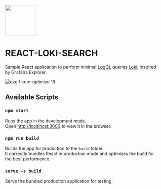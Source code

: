 <img src='https://user-images.githubusercontent.com/1423657/50455638-a8c41580-094f-11e9-8b43-dd0a9ae0f622.png' width=100>

# REACT-LOKI-SEARCH

Sample React application to perform minimal [LogQL](https://github.com/grafana/loki/blob/master/docs/api.md) queries [Loki](https://github.com/grafana/loki), inspired by Grafana Explorer.

![ezgif com-optimize 18](https://user-images.githubusercontent.com/1423657/50742077-b5c1ee00-1206-11e9-9b2e-1ec4376a9198.gif)

## Available Scripts

### `npm start`

Runs the app in the development mode.<br>
Open [http://localhost:3000](http://localhost:3000) to view it in the browser.

### `npm run build`

Builds the app for production to the `build` folder.<br>
It correctly bundles React in production mode and optimizes the build for the best performance.

### `serve -s build`

Serve the bundled production application for testing.
